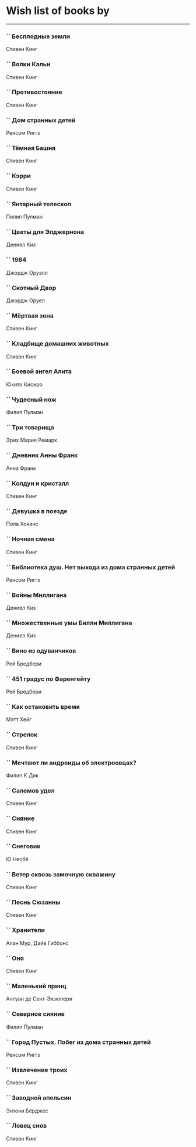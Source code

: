 # Wish list of books by [](https://plus.google.com/u/0/106033731903118559839/)
---

### `` Бесплодные земли
Стивен Кинг

### `` Волки Кальи
Стивен Кинг

### `` Противостояние
Стивен Кинг

### `` Дом странных детей
Ренсом Риггз

### `` Тёмная Башня
Стивен Кинг

### `` Кэрри
Стивен Кинг

### `` Янтарный телескоп
Пилип Пулман

### `` Цветы для Элджернона
Дениел Киз

### `` 1984
Джордж Оруэлл

### `` Скотный Двор
Джордж Оруел

### `` Мёртвая зона
Стивен Кинг

### `` Кладбище домашних животных
Стивен Кинг

### `` Боевой ангел Алита
Юкито Кисиро

### `` Чудесный нож
Филип Пулман

### `` Три товарища
Эрих Мария Ремарк

### `` Дневник Анны Франк
Анна Франк

### `` Колдун и кристалл
Стивен Кинг

### `` Девушка в поезде
Пола Хокинс

### `` Ночная смена
Стивен Кинг

### `` Библиотека душ. Нет выхода из дома странных детей
Ренсом Риггз

### `` Войны Миллигана
Дениел Киз

### `` Множественные умы Билли Миллигана
Дениел Киз

### `` Вино из одуванчиков
Рей Бредбери

### `` 451 градус по Фаренгейту
Рей Бредбери

### `` Как остановить время
Мэтт Хейг

### `` Стрелок
Стивен Кинг

### `` Мечтают ли андроиды об электроовцах?
Филип К Дик

### `` Салемов удел
Стивен Кинг

### `` Сияние
Стивен Кинг

### `` Снеговик
Ю Несбё

### `` Ветер сквозь замочную скважину
Стивен Кинг

### `` Песнь Сюзанны
Стивен Кинг

### `` Хранители
Алан Мур, Дэйв Гиббонс

### `` Оно
Стивен Кинг

### `` Маленький принц
Антуан де Сент-Экзюпери

### `` Северное сияние
Филип Пулман

### `` Город Пустых. Побег из дома странных детей
Ренсом Риггз

### `` Извлечение троих
Стивен Кинг

### `` Заводной апельсин
Энтони Бёрджес

### `` Ловец снов
Стивен Кинг

